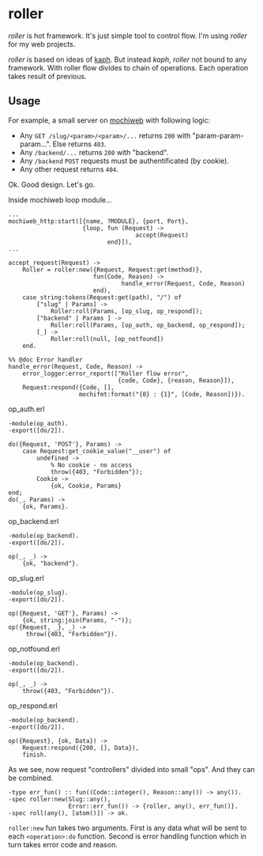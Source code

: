 # roller

*roller* is hot framework. It's just simple tool to control flow. I'm using 
*roller* for my web projects. 

*roller* is based on ideas of [kaph](https://github.com/akaspin/kaph). But 
instead *kaph*, *roller* not bound to any framework. With roller flow divides 
to chain of operations. Each operation takes result of previous.
 
## Usage

For example, a small server on [mochiweb](https://github.com/mochi/mochiweb) 
with following logic:

* Any `GET /slug/<param>/<param>/...` returns `200` with 
  "param-param-param...". Else returns `403`.
* Any `/backend/...` returns `200` with "backend".
* Any `/backend` `POST` requests must be authentificated (by cookie).
* Any other request returns `404`. 

Ok. Good design. Let's go.

Inside mochiweb loop module...

    ...
    mochiweb_http:start([{name, ?MODULE}, {port, Port}, 
                         {loop, fun (Request) ->
                                        accept(Request)
                                end}]),
    ...
    
    accept_request(Request) ->
        Roller = roller:new({Request, Request:get(method)}, 
                            fun(Code, Reason) ->
                                    handle_error(Request, Code, Reason)
                            end),
        case string:tokens(Request:get(path), "/") of
            ["slug" | Params] ->
                Roller:roll(Params, [op_slug, op_respond]);
            ["backend" | Params ] ->
                Roller:roll(Params, [op_auth, op_backend, op_respond]);
            [_] ->
                Roller:roll(null, [op_notfound])
        end.
    
    %% @doc Error handler
    handle_error(Request, Code, Reason) ->
        error_logger:error_report(["Roller flow error", 
                                   {code, Code}, {reason, Reason}]),
        Request:respond({Code, [], 
                        mochifmt:format("{0} : {1}", [Code, Reason])}).

op_auth.erl

    -module(op_auth).
    -export([do/2]).
    
    do({Request, 'POST'}, Params) ->
        case Request:get_cookie_value("__user") of
            undefined -> 
                % No cookie - no access
                throw({403, "Forbidden"});
            Cookie -> 
                {ok, Cookie, Params}
    end; 
    do(_, Params) ->
        {ok, Params}.
        
op_backend.erl
    
    -module(op_backend).
    -export([do/2]).
    
    op(_, _) ->
        {ok, "backend"}.
        
op_slug.erl

    -module(op_slug).
    -export([do/2]).
    
    op({Request, 'GET'}, Params) ->
        {ok, string:join(Params, "-")};
    op({Request, _}, _) ->
         throw({403, "Forbidden"}).  
         
op_notfound.erl
    
    -module(op_backend).
    -export([do/2]).
    
    op(_, _) ->
        throw({403, "Forbidden"}).

op_respond.erl
    
    -module(op_backend).
    -export([do/2]).
    
    op({Request}, {ok, Data}) ->
        Request:respond({200, [], Data}),
        finish.

As we see, now request "controllers" divided into small "ops". And they can be 
combined. 

    -type err_fun() :: fun((Code::integer(), Reason::any()) -> any()).
    -spec roller:new(Slug::any(), 
                     Error::err_fun()) -> {roller, any(), err_fun()}.
    -spec roll(any(), [atom()]) -> ok.
    
`roller:new` fun takes two arguments. First is any data what will be sent to 
each `<operation>:do` function. Second is error handling function which in 
turn takes error code and reason.




